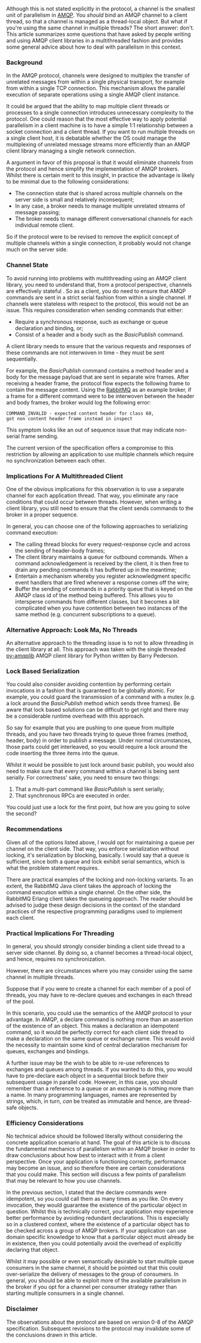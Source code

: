Although this is not stated explicitly in the protocol, a channel is the smallest unit of parallelism in [AMQP][]. You _should_ bind an AMQP channel to a client thread, so that a channel is managed as a thread-local object. But what if you're using the same channel in multiple threads? The short answer: don't. This article summarizes some questions that have asked by people writing and using AMQP client libraries in a multithreaded fashion and provides some general advice about how to deal with parallelism in this context.

### Background

In the AMQP protocol, channels were designed to multiplex the transfer of unrelated messages from within a single physical transport, for example from within a single TCP connection. This mechanism allows the parallel execution of separate operations using a single AMQP client instance.

It could be argued that the ability to map multiple client threads or processes to a single connection introduces unnecessary complexity to the protocol. One could reason that the most effective way to apply potential parallelism in a client machine is to have a simple 1:1 relationship between a socket connection and a client thread. If you want to run multiple threads on a single client host, it is debatable whether the OS could manage the multiplexing of unrelated message streams more efficiently than an AMQP client library managing a single network connection.

A argument in favor of this proposal is that it would eliminate channels from the protocol and hence simplify the implementation of AMQP brokers. Whilst there is certain merit to this insight, in practice the advantage is likely to be minimal due to the following considerations:

* The connection state that is shared across multiple channels on the server side is small and relatively inconsequent;
* In any case, a broker needs to manage multiple unrelated streams of message passing;
* The broker needs to manage different conversational channels for each individual remote client.

So if the protocol were to be revised to remove the explicit concept of multiple channels within a single connection, it probably would not change much on the server side.

### Channel State

To avoid running into problems with multithreading using an AMQP client library, you need to understand that, from a protocol perspective, channels are effectively stateful . So as a client, you do need to ensure that AMQP commands are sent in a strict serial fashion from within a single channel. If channels were stateless with respect to the protocol, this would not be an issue. This requires consideration when sending commands that either:

* Require a synchronous response, such as exchange or queue declaration and binding, or;
* Consist of a header and a body such as the _BasicPublish_ command.

A client library needs to ensure that the various requests and responses of these commands are not interwoven in time - they must be sent sequentially.

For example, the _BasicPublish_ command contains a method header and a body for the message payload that are sent in separate wire frames. After receiving a header frame, the protocol flow expects the following frame to contain the message content. Using the [RabbitMQ][] as an example broker, if a frame for a different command were to be interwoven between the header and body frames, the broker would log the following error:

    COMMAND_INVALID - expected content header for class 60,
    got non content header frame instead in inspect
    
This symptom looks like an out of sequence issue that may indicate non-serial frame sending.

The current version of the specification offers a compromise to this restriction by allowing an application to use multiple channels which require no synchronization between each other.
 
### Implications For A Multithreaded Client

One of the obvious implications for this observation is to use a separate channel for each application thread. That way, you eliminate any race conditions that could occur between threads. However, when writing a client library, you still need to ensure that the client sends commands to the broker in a proper sequence.

In general, you can choose one of the following approaches to serializing command execution:

* The calling thread blocks for every request-response cycle and across the sending of header-body frames;
* The client library maintains a queue for outbound commands. When a command acknowledgement is received by the client, it is then free to drain any pending commands it has buffered up in the meantime;
* Entertain a mechanism whereby you register acknowledgment specific event handlers that are fired whenever a response comes off the wire;
* Buffer the sending of commands in a priority queue that is keyed on the AMQP class id of the method being buffered. This allows you to intersperse commands from different classes, but it becomes a bit complicated when you have contention between two instances of the same method (e.g. concurrent subscriptions to a queue).

### Alternative Approach: Look Ma, No Threads

An alternative approach to the threading issue is to not to allow threading in the client library at all. This approach was taken with the single threaded [py-amqplib][] AMQP client library for Python written by Barry Pederson.

### Lock Based Serialization

You could also consider avoiding contention by performing certain invocations in a fashion that is guaranteed to be globally atomic. For example, you could guard the transmission of a command with a mutex (e.g. a lock around the _BasicPublish_ method which sends three frames). Be aware that lock based solutions can be difficult to get right and there may be a considerable runtime overhead with this approach.

So say for example that you are pushing to one queue from multiple threads, and you have two threads trying to queue three frames (method, header, body) in order to publish a message. Under normal circumstances, those parts could get interleaved, so you would require a lock around the code inserting the three items into the queue.

Whilst it would be possible to just lock around basic publish, you would also need to make sure that every command within a channel is being sent serially. For correctness' sake, you need to ensure two things:

1. That a multi-part command like _BasicPublish_ is sent serially;
2. That synchronous RPCs are executed in order.

You could just use a lock for the first point, but how are you going to solve the second?

### Recommendations

Given all of the options listed above, I would opt for maintaining a queue per channel on the client side. That way, you enforce serialization without locking, it's serialization by blocking, basically. I would say that a queue is sufficient, since both a queue and lock exhibit serial semantics, which is what the problem statement requires.

There are practical examples of the locking and non-locking variants. To an extent, the RabbitMQ Java client takes the approach of locking the command execution within a single channel. On the other side, the RabbitMQ Erlang client takes the queueing approach. The reader should be advised to judge these design decisions in the context of the standard practices of the respective programming paradigms used to implement each client.

### Practical Implications For Threading

In general, you should strongly consider binding a client side thread to a server side channel. By doing so, a channel becomes a thread-local object, and hence, requires no synchronization.

However, there are circumstances where you may consider using the same channel in multiple threads.

Suppose that if you were to create a channel for each member of a pool of threads, you may have to re-declare queues and exchanges in each thread of the pool.

In this scenario, you could use the semantics of the AMQP protocol to your advantage. In AMQP, a declare command is nothing more than an assertion of the existence of an object. This makes a declaration an idempotent command, so it would be perfectly correct for each client side thread to make a declaration on the same queue or exchange name. This would avoid the necessity to maintain some kind of central declaration mechanism for queues, exchanges and bindings.

A further issue may be the wish to be able to re-use references to exchanges and queues among threads. If you wanted to do this, you would have to pre-declare each object in a sequential block before their subsequent usage in parallel code. However, in this case, you should remember than a reference to a queue or an exchange is nothing more than a name. In many programming languages, names are represented by strings, which, in turn, _can_ be treated as immutable and hence, are thread-safe objects.

### Efficiency Considerations

No technical advice should be followed literally without considering the concrete application scenario at hand. The goal of this article is to discuss the fundamental mechanics of parallelism within an AMQP broker in order to draw conclusions about how best to interact with it from a client perspective. Once your application is functioning correctly, performance may become an issue, and so therefore there are certain considerations that you could make. This section will discuss a few points of parallelism that may be relevant to how you use channels.

In the previous section, I stated that the declare commands were idempotent, so you could call them as many times as you like. On every invocation, they would guarantee the existence of the particular object in question. Whilst this is technically correct, your application _may_ experience better performance by avoiding redundant declarations. This is especially so in a clustered context, where the existence of a particular object has to be checked across a group of AMQP brokers. If your application can use domain specific knowledge to know that a particular object must already be in existence, then you could potentially avoid the overhead of explicitly declaring that object.

Whilst it may possible or even semantically desirable to start multiple queue consumers in the same channel, it should be pointed out that this could over-serialize the delivery of messages to the group of consumers. In general, you should be able to exploit more of the available parallelism in the broker if you opt for a channel per consumer strategy rather than starting multiple consumers in a single channel.

### Disclaimer

The observations about the protocol are based on version 0-8 of the AMQP specification. Subsequent revisions to the protocol may invalidate some of the conclusions drawn in this article.

[amqp]: http://www.amqp.org
[rabbitmq]: http://www.rabbitmq.com
[py-amqplib]: http://barryp.org/software/py-amqplib/